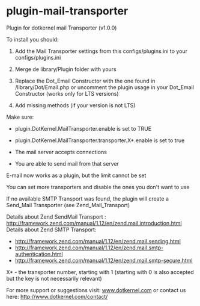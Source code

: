 # plugin-mail-transporter
Plugin for dotkernel mail Transporter (v1.0.0)

To install you should:

1. Add the Mail Transporter settings from this configs/plugins.ini to your configs/plugins.ini
 
2. Merge de library/Plugin folder with yours

3. Replace the Dot_Email Constructor with the one found in /library/Dot/Email.php or uncomment the plugin usage in your Dot_Email Constructor (works only for LTS versions)

4. Add missing methods (if your version is not LTS)



Make sure: 
 - plugin.DotKernel.MailTransporter.enable is set to TRUE
 - plugin.DotKernel.MailTransporter.transporter.X*.enable is set to true
 
 - The mail server accepts connections 
 - You are able to send mail from that server

 E-mail now works as a plugin, but the limit cannot be set
 
 You can set more transporters and disable the ones you don't want to use
 
 If no available SMTP Transport was found, the plugin will create a Send_Mail Transporter (see Zend_Mail_Transport)
 
 Details about Zend SendMail Transport : http://framework.zend.com/manual/1.12/en/zend.mail.introduction.html
 Details about Zend SMTP Transport: 
 * http://framework.zend.com/manual/1.12/en/zend.mail.sending.html
 * http://framework.zend.com/manual/1.12/en/zend.mail.smtp-authentication.html
 * http://framework.zend.com/manual/1.12/en/zend.mail.smtp-secure.html

 X* - the transporter number, starting with 1 (starting with 0 is also accepted but the key is not necessarily relevant)
 
 For more support or suggestions visit: www.dotkernel.com 
  or contact us here: http://www.dotkernel.com/contact/